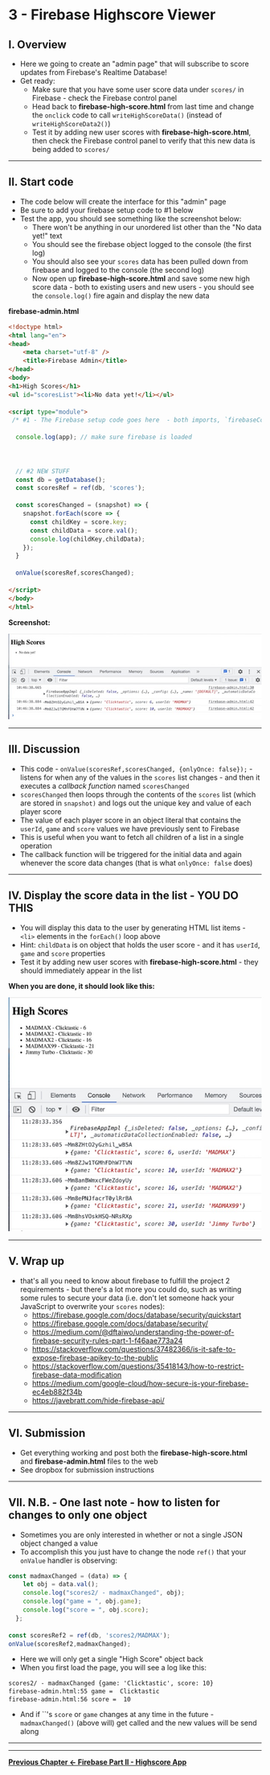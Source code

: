 # 3 - Firebase Highscore Viewer

## I. Overview

- Here we going to create an "admin page" that will subscribe to score updates from Firebase's Realtime Database!
- Get ready:
  - Make sure that you have some user score data under `scores/` in Firebase - check the Firebase control panel
  - Head back to **firebase-high-score.html** from last time and change the `onclick` code to call `writeHighScoreData()` (instead of `writeHighScoreData2()`)
  - Test it by adding new user scores with **firebase-high-score.html**, then check the Firebase control panel to verify that this new data is being added to `scores/` 

<hr>

## II. Start code

- The code below will create the interface for this "admin" page
- Be sure to add your firebase setup code to #1 below
- Test the app, you should see something like the screenshot below:
  - There won't be anything in our unordered list other than the "No data yet!" text
  - You should see the firebase object logged to the console (the first log)
  - You should also see your `scores` data has been pulled down from firebase and logged to the console (the second log) 
  - Now open up **firebase-high-score.html** and save some new high score data - both to existing users and new users - you should see the `console.log()` fire again and display the new data 

**firebase-admin.html**

```html
<!doctype html>
<html lang="en">
<head>
	<meta charset="utf-8" />
	<title>Firebase Admin</title>
</head>
<body>
<h1>High Scores</h1>
<ul id="scoresList"><li>No data yet!</li></ul>

<script type="module">
 /* #1 - The Firebase setup code goes here  - both imports, `firebaseConfig` and `app` */

  console.log(app); // make sure firebase is loaded
	
	
	
  // #2 NEW STUFF
  const db = getDatabase();
  const scoresRef = ref(db, 'scores');

  const scoresChanged = (snapshot) => {
    snapshot.forEach(score => {
      const childKey = score.key;
      const childData = score.val();
      console.log(childKey,childData);
    });
  }

  onValue(scoresRef,scoresChanged);
	
</script>
</body>
</html>
```

**Screenshot:**
	
![screenshot](_images/_firebase/firebase-NEW-18.jpg)

<hr>

## III. Discussion

- This code - `onValue(scoresRef,scoresChanged, {onlyOnce: false});` - listens for when any of the values in the `scores` list changes - and then it executes a *callback function* named `scoresChanged`
- `scoresChanged` then loops through the contents of the `scores` list (which are stored in `snapshot)` and logs out the unique key and value of each player score
- The value of each player score in an object literal that contains the `userId`, `game` and `score` values we have previously sent to Firebase
- This is useful when you want to fetch all children of a list in a single operation
- The callback function will be triggered for the initial data and again whenever the score data changes (that is what `onlyOnce: false` does)

<!--
- Comment #4 above used this line - `firebase.database().ref("scores2").on("value", dataChanged, firebaseError);` - to listen for changes to our firebase database:
  - `firebase.database.ref.on`:
    - is documented here - https://firebase.google.com/docs/reference/js/firebase.database.Reference?authuser=0#on
    - listens for data changes at a particular *location* (i.e. node/reference)
    - is the primary way to read data from a database
    - the callback will be triggered for the initial data and again whenever the data changes
    - use `ref.off()` to stop receiving updates
  - `scores2` in the node we are listening to for changes
  - `dataChanged` is the "success" function that will be called when the data changes
    - note that `data.val()` is an object (not an array) with named keys like `MADMAX`, `MADMAX2` etc, so we won't be able to `for..of` it later on like we do with arrays
  - `firebaseError` is the "error" function that will be called if there is an error (if the app is offline, for example)
-->

<hr>

## IV. Display the score data in the list - YOU DO THIS

- You will display this data to the user by generating HTML list items - `<li>` elements in the `forEach()` loop above
- Hint: `childData` is on object that holds the user score - and it has `userId`, `game` and `score` properties
- Test it by adding new user scores with **firebase-high-score.html** - they should immediately appear in the list 

**When you are done, it should look like this:**

![screenshot](_images/_firebase/firebase-NEW-19.jpg)

<hr>

<!--
Make **dataChanged()** look like this:

```js
function dataChanged(data){
  let obj = data.val();
  console.log(obj);
  let bigString="";
  for (let key in obj){   // use for..in to interate through object keys
    let row = obj[key];
    bigString += `<li>${row.userID } :  ${row.score}</li>`;
    console.log(row);
  }	
  scoresList.innerHTML = bigString;
}
```

- above, recall that `obj` is an object, not an array, so we instead use a `for..in` loop to iterate through the object keys 
- **You should now see the contents of the `score2` node in the web browser window:**


### IV-B. Loop through the score data a different way

- Alternatively, you could use `Object.keys()` and a `for..of` loop to do the same thing. Replace the `for..in` line above with this:

`for (let key of Object.keys(obj)){ // use for..of to interate through object keys`

<hr>

## V. Listen for changes to only one object

- Sometimes you are only interested in whether or not a single JSON object changed a value. To accomplish this you just have to change the node (`ref`) that your `on` handler is observing:

```js
firebase.database().ref("scores2/MADMAX").on("value", madmaxChanged, firebaseError);

function madmaxChanged(data){
  let obj = data.val();
  console.log(`madmaxChanged = ${obj}`);
  console.log(`userName = ${obj.userID}`);
  console.log(`score= ${obj.score}`);
};
```

- Here we will only get a single "High Score" object back
- When you first load the page, you will see a log like this:

```
madmaxChanged = [object Object]
userName = MADMAX
score= 60
```

- and when you update the MADMAX score either in the firebase console, or in **firebase-high-score.html**, you will see a log like this:

```
madmaxChanged = [object Object]
userName = MADMAX
score= 110
```

<hr>

## VI. Try it yourself

- add an &lt;h1> to the page that updates to display the MADMAX score (only) whenever that score changes
- change our &lt;ul> to an &lt;ol>, and sort the scores from high to low
- Future challenge once you learn some Vue.js: change this app to use Vue.js to update the interface (i.e. get rid of `document.querySelector()` and DOM manipulation)

<hr>

-->

## V. Wrap up
- that's all you need to know about firebase to fulfill the project 2 requirements - but there's a lot more you could do, such as writing some rules to secure your data (i.e. don't let someone hack your JavaScript to overwrite your `scores` nodes): 
  - https://firebase.google.com/docs/database/security/quickstart
  - https://firebase.google.com/docs/database/security/
  - https://medium.com/@dftaiwo/understanding-the-power-of-firebase-security-rules-part-1-f46aae773a24
  - https://stackoverflow.com/questions/37482366/is-it-safe-to-expose-firebase-apikey-to-the-public
  - https://stackoverflow.com/questions/35418143/how-to-restrict-firebase-data-modification
  - https://medium.com/google-cloud/how-secure-is-your-firebase-ec4eb882f34b
  - https://javebratt.com/hide-firebase-api/

<hr>

## VI. Submission

- Get everything working and post both the **firebase-high-score.html** and **firebase-admin.html** files to the web
- See dropbox for submission instructions

<hr>

## VII. N.B. - One last note - how to listen for changes to only one object

- Sometimes you are only interested in whether or not a single JSON object changed a value
- To accomplish this you just have to change the node `ref()` that your `onValue` handler is observing:

```js
const madmaxChanged = (data) => {
    let obj = data.val();
    console.log("scores2/ - madmaxChanged", obj);
    console.log("game = ", obj.game);
    console.log("score = ", obj.score);
  };

const scoresRef2 = ref(db, 'scores2/MADMAX');
onValue(scoresRef2,madmaxChanged);
```
 
- Here we will only get a single "High Score" object back
- When you first load the page, you will see a log like this:

```
scores2/ - madmaxChanged {game: 'Clicktastic', score: 10}
firebase-admin.html:55 game =  Clicktastic
firebase-admin.html:56 score =  10
```

- And if ``'s `score` or `game` changes at any time in the future - `madmaxChanged()` (above will) get called and the new values will be send along

<hr><hr>

**[Previous Chapter <- Firebase Part II - Highscore App](firebase-2.md)**
